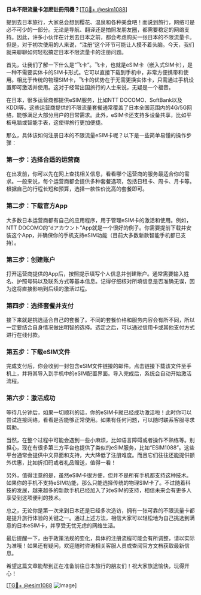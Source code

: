 **日本不限流量卡怎麽註冊飛機？**[[TG💪+ @esim1088](https://t.me/s/esim1088)]

提到去日本旅行，大家总会想到樱花、温泉和各种美食吧！而说到旅行，网络可是必不可少的一部分。无论是导航、翻译还是拍照发朋友圈，都需要稳定的网络支持。因此，许多小伙伴在计划去日本之前，都会考虑购买一张日本的不限流量卡。但是，对于初次使用的人来说，“注册”这个环节可能让人摸不着头脑。今天，我们就来聊聊如何轻松搞定日本不限流量卡的注册问题。

首先，让我们了解一下什么是“飞卡”。飞卡，也就是eSIM卡（嵌入式SIM卡），是一种不需要实体卡的SIM卡形式。它可以直接下载到手机中，非常方便携带和使用。相比于传统的物理SIM卡，飞卡的优势在于无需更换实体卡，只需通过手机设置即可激活并使用。这对于经常出国旅行的人士来说，无疑是一个福音。

在日本，很多运营商都提供eSIM服务，比如NTT DOCOMO、SoftBank以及KDDI等。这些运营商提供的不限流量套餐通常覆盖了日本全国范围内的4G/5G网络，能够满足大部分用户的日常需求。此外，eSIM卡还支持多设备共享，比如平板电脑或智能手表，这使得旅行更加便捷。

那么，具体该如何注册日本的不限流量eSIM卡呢？以下是一些简单易懂的操作步骤：

### 第一步：选择合适的运营商

在出发前，你可以先在网上查找相关信息，看看哪个运营商的服务最适合你的需求。一般来说，每个运营商都会提供多种套餐选项，包括日租卡、周卡、月卡等。根据自己的行程长短和预算，选择一款性价比高的套餐即可。

### 第二步：下载官方App

大多数日本运营商都有自己的应用程序，用于管理eSIM卡的激活和使用。例如，NTT DOCOMO的“dアカウント”App就是一个很好的例子。你需要提前下载并安装这个App，并确保你的手机支持eSIM功能（目前大多数新款智能手机都已支持）。

### 第三步：创建账户

打开运营商提供的App后，按照提示填写个人信息并创建账户。通常需要输入姓名、护照号码以及联系方式等基本信息。记得仔细核对所填信息是否准确无误，因为这将直接影响到后续的激活过程。

### 第四步：选择套餐并支付

接下来就是挑选适合自己的套餐了。不同的套餐价格和服务内容会有所不同，所以一定要结合自身情况做出明智的选择。选定之后，可以通过信用卡或其他支付方式进行在线付款。

### 第五步：下载eSIM文件

完成支付后，你会收到一封包含eSIM文件链接的邮件。点击链接下载该文件至手机上，并将其导入到手机中的eSIM配置界面。导入完成后，系统会自动开始激活流程。

### 第六步：激活成功

等待几分钟后，如果一切顺利的话，你的eSIM卡就已经成功激活啦！此时你可以尝试连接网络，看看是否能够正常使用。如果有任何问题，可以随时联系客服寻求帮助。

当然，在整个过程中可能会遇到一些小麻烦，比如语言障碍或者操作不熟练等。别担心，现在有很多第三方平台也提供了类似的eSIM服务，比如“ESIM1088”。这些平台通常会提供中文界面和支持，大大降低了注册难度。而且它们往往还能提供额外优惠，比如折扣码或者礼品赠送，值得一看！

另外，值得注意的是，虽然eSIM卡很方便，但并不是所有手机都支持这种技术。如果你的手机不支持eSIM功能，那么只能选择传统的物理SIM卡了。不过随着科技的发展，越来越多的新款手机已经加入了对eSIM的支持，相信未来会有更多人享受到这项便利的技术。

总之，无论你是第一次来到日本还是已经多次造访，拥有一张可靠的不限流量卡都是提升旅行体验的关键之一。通过上述方法，相信大家可以轻松地为自己挑选到满意的日本eSIM卡，并享受无忧无虑的网络生活。

最后提醒一下，由于政策法规的变化，具体的注册流程可能会有所调整，请以实际为准哦！如果还有疑问，欢迎随时咨询相关客服人员或查阅官方文档获取最新信息。

希望这篇文章能帮到正在准备前往日本旅行的朋友们！祝大家旅途愉快，玩得开心！

[[TG💪+ @esim1088](https://t.me/s/esim1088) ![Image](https://i.postimg.cc/4NQfJmqS/Snipaste-2025-05-13-00-14-12.png)]